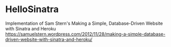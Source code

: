 # HelloSinatra
Implementation of Sam Stern's Making a Simple, Database-Driven Website with Sinatra and Heroku
https://samuelstern.wordpress.com/2012/11/28/making-a-simple-database-driven-website-with-sinatra-and-heroku/
